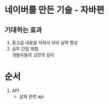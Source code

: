 # 네이버를 만든 기술 - 자바편

## 기대하는 효과
1. 중고급 내용을 익혀서 자바 실력 향상
2. 실무 간접 체험<br>
개발자들의 고민의 깊이
   
# 순서
1. API
   - 날짜 관련 api
   

